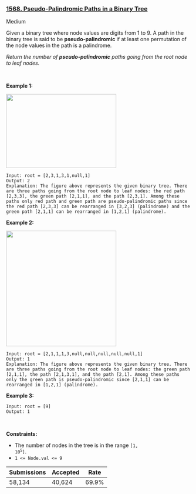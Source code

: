 ### [1568. Pseudo-Palindromic Paths in a Binary Tree](https://leetcode.com/problems/pseudo-palindromic-paths-in-a-binary-tree/)

Medium

Given a binary tree where node values are digits from 1 to 9. A path in the binary tree is said to be __pseudo-palindromic__ if at least one permutation of the node values in the path is a palindrome.

_Return the number of __pseudo-palindromic__ paths going from the root node to leaf nodes._

 

__Example 1:__

<img alt="" src="https://assets.leetcode.com/uploads/2020/05/06/palindromic_paths_1.png" style="width: 300px; height: 201px;"/>

```
Input: root = [2,3,1,3,1,null,1]
Output: 2 
Explanation: The figure above represents the given binary tree. There are three paths going from the root node to leaf nodes: the red path [2,3,3], the green path [2,1,1], and the path [2,3,1]. Among these paths only red path and green path are pseudo-palindromic paths since the red path [2,3,3] can be rearranged in [3,2,3] (palindrome) and the green path [2,1,1] can be rearranged in [1,2,1] (palindrome).
```

__Example 2:__

<strong><img alt="" src="https://assets.leetcode.com/uploads/2020/05/07/palindromic_paths_2.png" style="width: 300px; height: 314px;"/></strong>

```
Input: root = [2,1,1,1,3,null,null,null,null,null,1]
Output: 1 
Explanation: The figure above represents the given binary tree. There are three paths going from the root node to leaf nodes: the green path [2,1,1], the path [2,1,3,1], and the path [2,1]. Among these paths only the green path is pseudo-palindromic since [2,1,1] can be rearranged in [1,2,1] (palindrome).
```

__Example 3:__

```
Input: root = [9]
Output: 1
```

 

__Constraints:__

*   The number of nodes in the tree is in the range <code>[1, 10<sup>5</sup>]</code>.
*   `` 1 <= Node.val <= 9 ``

| Submissions    | Accepted     | Rate   |
| -------------- | ------------ | ------ |
| 58,134 | 40,624 | 69.9% |